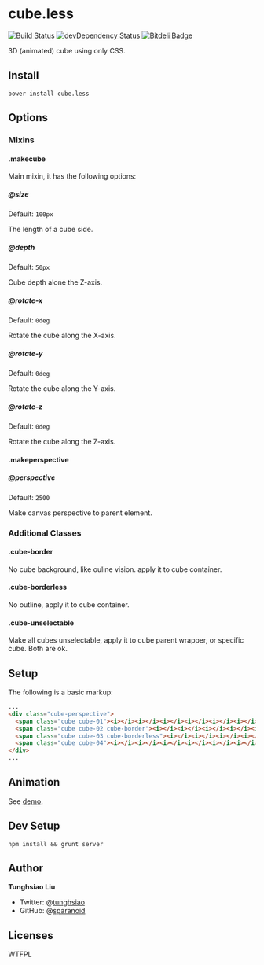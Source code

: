 # cube.less
[![Build Status](https://travis-ci.org/sparanoid/cube.less.png)](https://travis-ci.org/sparanoid/cube.less)
[![devDependency Status](https://david-dm.org/sparanoid/cube.less/dev-status.png)](https://david-dm.org/sparanoid/cube.less#info=devDependencies)
[![Bitdeli Badge](https://d2weczhvl823v0.cloudfront.net/sparanoid/cube.less/trend.png)](https://bitdeli.com/free)

3D (animated) cube using only CSS.

## Install

    bower install cube.less

## Options

### Mixins

#### .makecube

Main mixin, it has the following options:

##### @size

Default: `100px`

The length of a cube side.

##### @depth

Default: `50px`

Cube depth alone the Z-axis.

##### @rotate-x

Default: `0deg`

Rotate the cube along the X-axis.

##### @rotate-y

Default: `0deg`

Rotate the cube along the Y-axis.

##### @rotate-z

Default: `0deg`

Rotate the cube along the Z-axis.

#### .makeperspective

##### @perspective

Default: `2500`

Make canvas perspective to parent element.

### Additional Classes

#### .cube-border

No cube background, like ouline vision. apply it to cube container.

#### .cube-borderless

No outline, apply it to cube container.

#### .cube-unselectable

Make all cubes unselectable, apply it to cube parent wrapper, or specific cube. Both are ok.

## Setup

The following is a basic markup:

```html
...
<div class="cube-perspective">
  <span class="cube cube-01"><i></i><i></i><i></i><i></i><i></i><i></i></span>
  <span class="cube cube-02 cube-border"><i></i><i></i><i></i><i></i><i></i><i></i></span>
  <span class="cube cube-03 cube-borderless"><i></i><i></i><i></i><i></i><i></i><i></i></span>
  <span class="cube cube-04"><i></i><i></i><i></i><i></i><i></i><i></i></span>
</div>
...
```

## Animation

See [demo](https://github.com/sparanoid/cube.less/blob/master/demo/index.html).

## Dev Setup

    npm install && grunt server

## Author

**Tunghsiao Liu**

- Twitter: @[tunghsiao](http://twitter.com/tunghsiao)
- GitHub: @[sparanoid](http://github.com/sparanoid)

## Licenses

WTFPL
